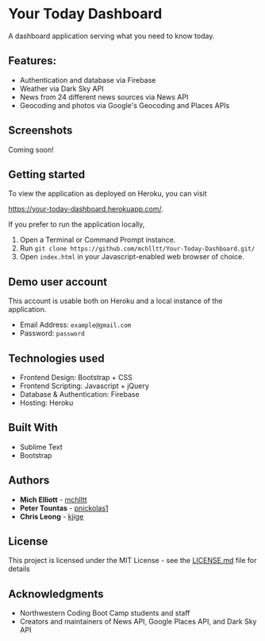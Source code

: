 # Your Today Dashboard
A dashboard application serving what you need to know today.

## Features:
- Authentication and database via Firebase
- Weather via Dark Sky API
- News from 24 different news sources via News API
- Geocoding and photos via Google's Geocoding and Places APIs

## Screenshots
Coming soon!

## Getting started
To view the application as deployed on Heroku, you can visit

https://your-today-dashboard.herokuapp.com/.

If you prefer to run the application locally,

1. Open a Terminal or Command Prompt instance.
2. Run `git clone https://github.com/mchlltt/Your-Today-Dashboard.git/`
3. Open `index.html` in your Javascript-enabled web browser of choice.

## Demo user account
This account is usable both on Heroku and a local instance of the application.

- Email Address: `example@gmail.com`
- Password: `password`

## Technologies used
- Frontend Design: Bootstrap + CSS
- Frontend Scripting: Javascript + jQuery
- Database & Authentication: Firebase
- Hosting: Heroku

## Built With
- Sublime Text
- Bootstrap

## Authors
* **Mich Elliott** - [mchlltt](https://github.com/mchlltt/)
* **Peter Tountas** - [pnickolas1](https://github.com/pnickolas1/)
* **Chris Leong** - [kjige](https://github.com/kjige/)

## License
This project is licensed under the MIT License - see the [LICENSE.md](LICENSE.md) file for details

## Acknowledgments
* Northwestern Coding Boot Camp students and staff
* Creators and maintainers of News API, Google Places API, and Dark Sky API
